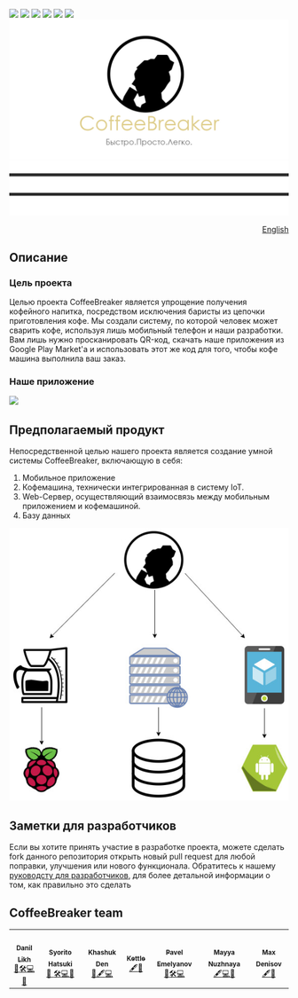<a href="https://github.com/kerusey/CoffeeBreaker/blob/master/LICENSE"><img src="https://img.shields.io/github/license/kerusey/CoffeeBreaker.svg?label=Coffee%20Breaker" /></a>
<a href="https://github.com/kerusey/CoffeeBreaker/commits/master"><img src="https://img.shields.io/github/last-commit/kerusey/CoffeeBreaker.svg"/></a>
<a href="https://github.com/kerusey/CoffeeBreaker/archive/master.zip"><img src="https://img.shields.io/github/repo-size/kerusey/CoffeeBreaker.svg"/></a>
<a href="https://github.com/kerusey/CoffeeBreaker/tags"><img src="https://img.shields.io/github/release-date/kerusey/CoffeeBreaker.svg"/></a>
<a href="https://discord.gg/T7axzGg"><img src="https://img.shields.io/discord/394206293570879488"></a>
<a href="https://github.com/kerusey/CoffeeBreaker/pulls"><img src="https://img.shields.io/github/hacktoberfest/2019/kerusey/CoffeeBreaker.svg"/></a>
![Screenshot](Schemes/logo.jpg)
![Screenshot](Schemes/nedo_adidas.jpg)
<a href="https://github.com/kerusey/CoffeeBreaker/blob/master/README.md"><p align="right">English</p></a>

## Описание
### Цель проекта 
Целью проекта CoffeeBreaker является упрощение получения кофейного напитка, посредством исключения баристы из цепочки приготовления кофе.
Мы создали систему, по которой человек может сварить кофе, используя лишь мобильный телефон и наши разработки. Вам лишь нужно просканировать QR-код, скачать наше приложения из Google Play Market'а и использовать этот же код для того, чтобы кофе машина выполнила ваш заказ.

### Наше приложение
<img src="https://raw.githubusercontent.com/kerusey/CoffeeBreaker/master/Schemes/Preview.jpg"/>

## Предполагаемый продукт
Непосредственной целью нашего проекта является создание умной системы CoffeeBreaker, включающую в себя:
1. Мобильное приложение
2. Кофемашина, технически интегрированная в систему IoT.
3. Web-Сервер, осуществляющий взаимосвязь между мобильным приложением и кофемашиной.
4. Базу данных

![Screenshot](Schemes/NewProjectMainStructure.jpg)

## Заметки для разработчиков
Если вы хотите принять участие в разработке проекта, можете сделать fork данного репозитория открыть новый pull request для любой поправки, улучшения или нового функционала. 
Обратитесь к нашему [руководсту для разработчиков](https://github.com/kerusey/CoffeeBreaker/blob/master/CONTRIBUTING.md), для более детальной информации о том, как правильно это сделать

## CoffeeBreaker team
<table>
  <tr>
    <td align="center"><a href="https://github.com/kerusey"><img src="https://avatars3.githubusercontent.com/u/38439184?s=400&u=cd2c9b9940b9faba20ad080274f079ca21286489&v=4" width="100px;" alt=""/><br /><sub><b>Danil Likh</b></sub></a><br /><a href="#ideas" title="Ideas, Planning, & Feedback">🤔</a><a href="#maintenance" title="Maintenance">🛠</a><a href="https://github.com/kerusey/CoffeeBreaker/commits?author=kerusey" title="Code">💻</a><a href="https://github.com/kerusey/CoffeeBreaker/commits?author=kerusey" title="Documentation">📖</a></td>
    <td align="center"><a href="https://github.com/syorito-hatsuki"><img src="https://avatars3.githubusercontent.com/u/33298273?s=400&v=4" width="100px;" alt=""/><br /><sub><b>Syorito Hatsuki</b></sub></a><br /><a href="#maintenance" title="Reviewed Pull Requests">👀 </a><a href="#maintenance" title="Maintenance">🛠</a><a href="https://github.com/kerusey/CoffeeBreaker/commits?author=syorito-hatsuki" title="Code">💻</a><a href="#projectManagement" title="Project Management">📆</a></td>
    <td align="center"><a href="https://github.com/BlueBlood-dev"><img src="https://avatars0.githubusercontent.com/u/62560825?s=400&u=96b5a5e6ce57625b605f5fc4e2dab1fe956c2c26&v=4" width="100px;" alt=""/><br /><sub><b>Khashuk Den</b></sub></a><br /><a href="#tool" title="Tools">🔧</a><a href="#content" title="Content">🖋</a><a href="https://github.com/kerusey/CoffeeBreaker/commits?author=BlueBlood-dev" title="Code">💻</a>
    <td align="center"><a href="https://github.com/sexualanton10b"><img src="https://avatars2.githubusercontent.com/u/56975858?s=400&u=df3c22c6dfd5f2686928c7001808e8970f5d0275&v=4" width="100px;" alt=""/><br /><sub><b>Kettle</b></sub></a><br /><a href="#content" title="Content">🖋</a><a href="https://github.com/kerusey/CoffeeBreaker/commits?author=sexualanton10b" title="Documentation">📖</a>
      <td align="center"><a href="https://github.com/llav3ji2019"><img src="https://avatars3.githubusercontent.com/u/56979109?s=400&u=3d7ae402373361726aea80cc6ce2275a55223e70&v=4" width="100px;" alt=""/><br /><sub><b>Pavel Emelyanov</b></sub></a><br /><a href="#ideas" title="Ideas, Planning, & Feedback">🤔</a><a href="#maintenance" title="Maintenance">🛠</a><a href="https://github.com/kerusey/CoffeeBreaker/commits?author=llav3ji2019" title="Code">💻</a>
    <td align="center"><a href="https://github.com/nzhnme"><img src="https://sun9-66.userapi.com/c844521/v844521801/cb888/forMhE2fT9U.jpg" width="100px;" alt=""/><br /><sub><b>Mayya Nuzhnaya</b></sub></a><br /><a href="#content" title="Content">🖋</a><a href="https://github.com/kerusey/CoffeeBreaker/commits?author=nzhnme" title="Code">💻</a><a href="#tool" title="Tools">🔧</a>
      <td align="center"><a href="https://github.com/Conng"><img src="https://steamcdn-a.akamaihd.net/steamcommunity/public/images/avatars/62/62e0c072ecbf2947600ee1c0cf71229c626342fa_full.jpg" width="100px;" alt=""/><br /><sub><b>Max Denisov</b></sub></a><br /><a href="#content" title="Content">🖋</a><a href="#documentation" title="Documentation">📖</a>
    
  </tr>
</table>
